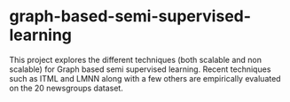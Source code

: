 # graph-based-semi-supervised-learning
This project explores the different techniques (both scalable and non scalable) for Graph based semi supervised learning. Recent techniques such as ITML and LMNN along with a few others are empirically evaluated on the 20 newsgroups dataset.
